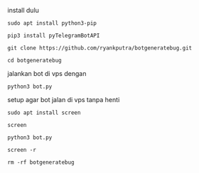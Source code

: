 install dulu
```
sudo apt install python3-pip
```

```
pip3 install pyTelegramBotAPI
```
```
git clone https://github.com/ryankputra/botgeneratebug.git
```
```
cd botgeneratebug
```

jalankan bot di vps dengan
```
python3 bot.py
```
setup agar bot jalan di vps tanpa henti
```
sudo apt install screen
```
```
screen
```
```
python3 bot.py
```
```
screen -r
```
```
rm -rf botgeneratebug
```
